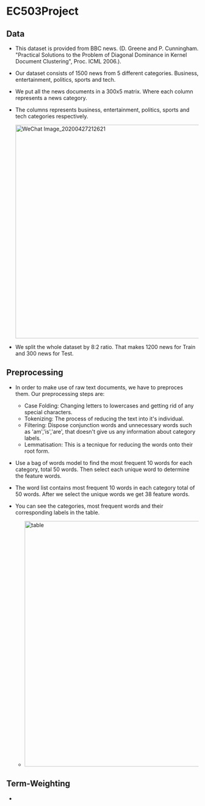 # EC503Project
## Data
* This dataset is provided from BBC news. (D. Greene and P. Cunningham. "Practical Solutions to the Problem of Diagonal Dominance in Kernel Document Clustering", Proc. ICML 2006.).

* Our dataset consists of 1500 news from 5 different categories. Business, entertainment, politics, sports and tech. 

* We put all the news documents in a 300x5 matrix. Where each column represents a news category.   

*  The columns represents business, entertainment, politics, sports and tech categories respectively. 

    <img width="560" alt="WeChat Image_20200427212621" src="https://user-images.githubusercontent.com/55101879/80549796-29ec4c00-898c-11ea-8dc3-15905eae4b78.png">

* We split the whole dataset by 8:2 ratio. That makes 1200 news for Train and 300 news for Test.
## Preprocessing
* In order to make use of raw text documents, we have to preproces them. Our preprocessing steps are:
  * Case Folding: Changing letters to lowercases and getting rid of any special characters.
  * Tokenizing: The process of reducing the text into it's individual.
  * Filtering: Dispose conjunction words and unnecessary words such as 'am','is','are', that doesn't give us any information about category labels.
  * Lemmatisation: This is a tecnique for reducing the words onto their root form. 
  
 * Use a bag of words model to find the most frequent 10 words for each category, total 50 words. Then select each unique word to determine the feature words. 

* The word list contains most frequent 10 words in each category total of 50 words. After we select the unique words we get 38 feature words. 

* You can see the categories, most frequent words and their corresponding labels in the table.

    * <img width="644" alt="table" src="https://user-images.githubusercontent.com/55101879/80283559-69920a00-86e6-11ea-814a-9e25e5b52acd.png">

 ## Term-Weighting
 * 
